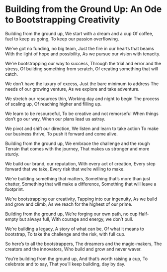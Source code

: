 # Building from the Ground Up: An Ode to Bootstrapping Creativity

Building from the ground up, 
We start with a dream and a cup
Of coffee, fuel to keep us going,
To keep our passion overflowing.

We’ve got no funding, no big team,
Just the fire in our hearts that beams
With the light of hope and possibility,
As we pursue our vision with tenacity.

We’re bootstrapping our way to success,
Through the trial and error and the stress,
Of building something from scratch,
Of creating something that will catch.

We don’t have the luxury of excess,
Just the bare minimum to address
The needs of our growing venture,
As we explore and take adventure.

We stretch our resources thin,
Working day and night to begin
The process of scaling up,
Of reaching higher and filling up.

We learn to be resourceful,
To be creative and not remorseful
When things don’t go our way,
When our plans lead us astray.

We pivot and shift our direction,
We listen and learn to take action
To make our business thrive,
To push it forward and come alive.

Building from the ground up,
We embrace the challenge and the rough
Terrain that comes with the journey,
That makes us stronger and more sturdy.

We build our brand, our reputation,
With every act of creation,
Every step forward that we take,
Every risk that we’re willing to make.

We’re building something that matters,
Something that’s more than just chatter,
Something that will make a difference,
Something that will leave a footprint.

We’re bootstrapping our creativity,
Tapping into our ingenuity,
As we build and grow and climb,
As we reach for the highest of our prime.

Building from the ground up,
We’re forging our own path, no cup
Half-empty but always full,
With courage and energy, we don’t pull.

We’re building a legacy,
A story of what can be,
Of what it means to bootstrap,
To take the challenge and the risk, with full cup.

So here’s to all the bootstrappers,
The dreamers and the magic-makers,
The creators and the innovators,
Who build and grow and never waver.

You’re building from the ground up,
And that’s worth raising a cup,
To celebrate and to say,
That you’ll keep building, day by day.